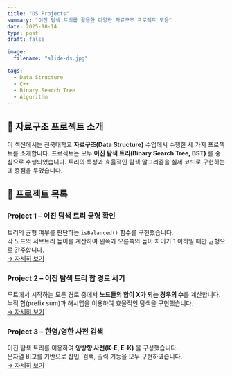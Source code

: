 ```yaml
---
title: "DS Projects"
summary: "이진 탐색 트리를 활용한 다양한 자료구조 프로젝트 모음"
date: 2025-10-14
type: post
draft: false

image:
  filename: "slide-ds.jpg"

tags:
  - Data Structure
  - C++
  - Binary Search Tree
  - Algorithm
---
```

<dr>

## 📘 자료구조 프로젝트 소개
이 섹션에서는 전북대학교 **자료구조(Data Structure)** 수업에서 수행한 세 가지 프로젝트를 소개합니다. 프로젝트는 모두 **이진 탐색 트리(Binary Search Tree, BST)** 를 중심으로 수행되었습니다. 트리의 특성과 효율적인 탐색 알고리즘을 실제 코드로 구현하는 데 중점을 두었습니다.

<dr>

## 📂 프로젝트 목록

### **Project 1 – 이진 탐색 트리 균형 확인**
트리의 균형 여부를 판단하는 `isBalanced()` 함수를 구현했습니다.  
각 노드의 서브트리 높이를 계산하여 왼쪽과 오른쪽의 높이 차이가 1 이하일 때만 균형으로 간주합니다.  
[→ 자세히 보기](../ds_project1/)

<dr>

### **Project 2 – 이진 탐색 트리 합 경로 세기**
루트에서 시작하는 모든 경로 중에서 **노드들의 합이 X가 되는 경우의 수**를 계산합니다.  
누적 합(prefix sum)과 해시맵을 이용하여 효율적인 탐색을 구현했습니다.  
[→ 자세히 보기](../ds_project2/)

<dr>

### **Project 3 – 한영/영한 사전 검색**
이진 탐색 트리를 이용하여 **양방향 사전(K-E, E-K)** 을 구성했습니다.  
문자열 비교를 기반으로 삽입, 검색, 출력 기능을 모두 구현하였습니다.  
[→ 자세히 보기](../ds_project3/)

<dr>